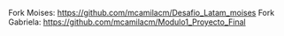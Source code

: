 Fork Moises: https://github.com/mcamilacm/Desafio_Latam_moises
Fork Gabriela: https://github.com/mcamilacm/Modulo1_Proyecto_Final
